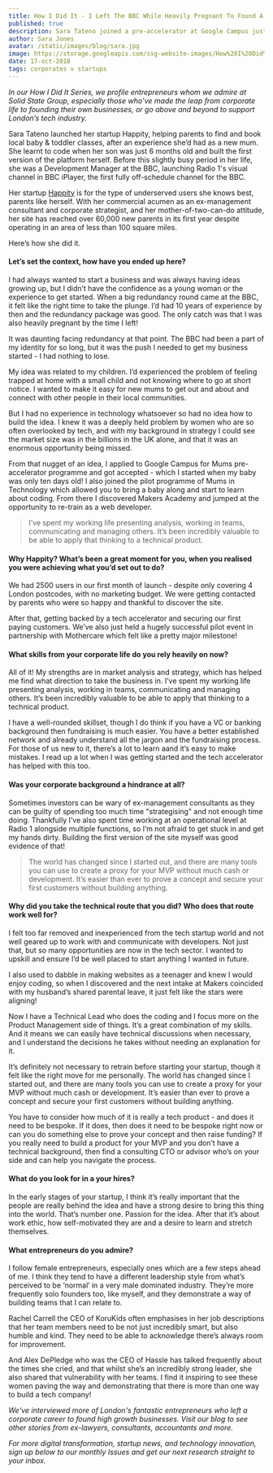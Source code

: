```yaml
---
title: How I Did It - I Left The BBC While Heavily Pregnant To Found A Parents Tech Startup
published: true
description: Sara Tateno joined a pre-accelerator at Google Campus just ten days after giving birth. She started a full time coding course 6 months later. Now her startup Happity serves thousands of parents, and her wee one is still barely out of nappies. Here's how she did it.
author: Sara Jones
avatar: /static/images/blog/sara.jpg
image: https://storage.googleapis.com/ssg-website-images/How%20I%20Did%20It%20Sara%20Tateno/Sara%20Tateno%20header.jpg
date: 17-oct-2018
tags: corporates v startups
---
```


*In our How I Did It Series, we profile entrepreneurs whom we admire at Solid State Group, especially those who’ve made the leap from corporate life to founding their own businesses, or go above and beyond to support London’s tech industry.*

Sara Tateno launched her startup Happity, helping parents to find and book local baby & toddler classes, after an experience she’d had as a new mum. She learnt to code when her son was just 6 months old and built the first version of the platform herself. Before this slightly busy period in her life, she was a Development Manager at the BBC, launching Radio 1's visual channel in BBC iPlayer, the first fully off-schedule channel for the BBC.

Her startup [Happity](http://happity.co.uk/) is for the type of underserved users she knows best, parents like herself. With her commercial acumen as an ex-management consultant and corporate strategist, and her mother-of-two-can-do attitude, her site has reached over 60,000 new parents in its first year despite operating in an area of less than 100 square miles.

Here’s how she did it.

#### Let’s set the context, how have you ended up here?

I had always wanted to start a business and was always having ideas growing up, but I didn’t have the confidence as a young woman or the experience to get started. When a big redundancy round came at the BBC, it felt like the right time to take the plunge. I’d had 10 years of experience by then and the redundancy package was good. The only catch was that I was also heavily pregnant by the time I left!

It was daunting facing redundancy at that point. The BBC had been a part of my identity for so long, but it was the push I needed to get my business started - I had nothing to lose.

My idea was related to my children. I’d experienced the problem of feeling trapped at home with a small child and not knowing where to go at short notice. I wanted to make it easy for new mums to get out and about and connect with other people in their local communities. 

But I had no experience in technology whatsoever so had no idea how to build the idea. I knew it was a deeply held problem by women who are so often overlooked by tech, and with my background in strategy I could see the market size was in the billions in the UK alone, and that it was an enormous opportunity being missed. 

From that nugget of an idea, I applied to Google Campus for Mums pre-accelerator programme and got accepted - which I started when my baby was only ten days old! I also joined the pilot programme of Mums in Technology which allowed you to bring a baby along and start to learn about coding. From there I discovered Makers Academy and jumped at the opportunity to re-train as a web developer.

> I’ve spent my working life presenting analysis, working in teams, communicating and managing others. It’s been incredibly valuable to be able to apply that thinking to a technical product.

#### Why Happity? What’s been a great moment for you, when you realised you were achieving what you’d set out to do?

We had 2500 users in our first month of launch - despite only covering 4 London postcodes, with no marketing budget. We were getting contacted by parents who were so happy and thankful to discover the site. 

After that, getting backed by a tech accelerator and securing our first paying customers. We’ve also just held a hugely successful pilot event in partnership with Mothercare which felt like a pretty major milestone!

#### What skills from your corporate life do you rely heavily on now?

All of it! My strengths are in market analysis and strategy, which has helped me find what direction to take the business in. I’ve spent my working life presenting analysis, working in teams, communicating and managing others. It’s been incredibly valuable to be able to apply that thinking to a technical product.

I have a well-rounded skillset, though I do think if you have a VC or banking background then fundraising is much easier. You have a better established network and already understand all the jargon and the fundraising process. For those of us new to it, there’s a lot to learn aand it’s easy to make mistakes. I read up a lot when I was getting started and the tech accelerator has helped with this too.

#### Was your corporate background a hindrance at all?

Sometimes investors can be wary of ex-management consultants as they can be guilty of spending too much time "strategising" and not enough time doing. Thankfully I’ve also spent time working at an operational level at Radio 1 alongside multiple functions, so I’m not afraid to get stuck in and get my hands dirty. Building the first version of the site myself was good evidence of that!

> The world has changed since I started out, and there are many tools you can use to create a proxy for your MVP without much cash or development. It’s easier than ever to prove a concept and secure your first customers without building anything.

#### Why did you take the technical route that you did? Who does that route work well for?

I felt too far removed and inexperienced from the tech startup world and not well geared up to work with and communicate with developers. Not just that, but so many opportunities are now in the tech sector. I wanted to upskill and ensure I’d be well placed to start anything I wanted in future.

I also used to dabble in making websites as a teenager and knew I would enjoy coding, so when I discovered and the next intake at Makers coincided with my husband’s shared parental leave, it just felt like the stars were aligning!

Now I have a Technical Lead who does the coding and I focus more on the Product Management side of things. It’s a great combination of my skills. And it means we can easily have technical discussions when necessary, and I understand the decisions he takes without needing an explanation for it.

It’s definitely not necessary to retrain before starting your startup, though it felt like the right move for me personally. The world has changed since I started out, and there are many tools you can use to create a proxy for your MVP without much cash or development. It’s easier than ever to prove a concept and secure your first customers without building anything.

You have to consider how much of it is really a tech product - and does it need to be bespoke. If it does, then does it need to be bespoke right now or can you do something else to prove your concept and then raise funding? If you really need to build a product for your MVP and you don’t have a technical background, then find a consulting CTO or advisor who’s on your side and can help you navigate the process.

#### What do you look for in a your hires?

In the early stages of your startup, I think it’s really important that the people are really behind the idea and have a strong desire to bring this thing into the world. That’s number one. Passion for the idea. After that it’s about work ethic, how self-motivated they are and a desire to learn and stretch themselves.

#### What entrepreneurs do you admire?

I follow female entrepreneurs, especially ones which are a few steps ahead of me. I think they tend to have a different leadership style from what’s perceived to be ‘normal’ in a very male dominated industry. They’re more frequently solo founders too, like myself, and they demonstrate a way of building teams that I can relate to. 

Rachel Carrell the CEO of KoruKids often emphasises in her job descriptions that her team members need to be not just incredibly smart, but also humble and kind. They need to be able to acknowledge there’s always room for improvement.

And Alex DePledge who was the CEO of Hassle has talked frequently about the times she cried, and that whilst she’s an incredibly strong leader, she also shared that vulnerability with her teams. I find it inspiring to see these women paving the way and demonstrating that there is more than one way to build a tech company!

*We've interviewed more of London's fantastic entrepreneurs who left a corporate career to found high growth businesses. Visit our blog to see other stories from ex-lawyers, consultants, accountants and more.*

*For more digital transformation, startup news, and technology innovation, sign up below to our monthly Issues and get our next research straight to your inbox.*
